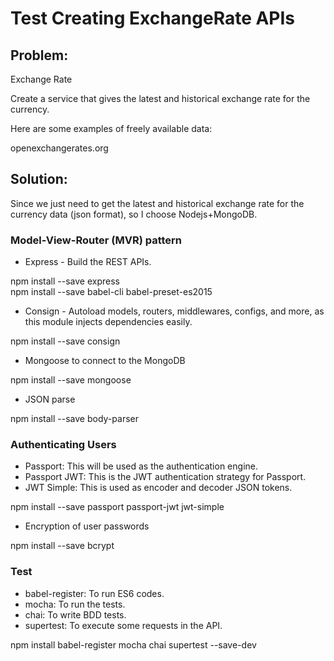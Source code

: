 # Test Creating ExchangeRate APIs

## Problem:

Exchange Rate

Create a service that gives the latest and historical exchange rate for the currency.

Here are some examples of freely available data:

openexchangerates.org

## Solution:

Since we just need to get the latest and historical exchange rate for the currency data (json format), so I choose Nodejs+MongoDB.

### Model-View-Router (MVR) pattern

- Express - Build the REST APIs.

npm install --save express<br/>
npm install --save babel-cli babel-preset-es2015

- Consign - Autoload models, routers, middlewares, configs, and more, as this module injects dependencies easily.

npm install --save consign

- Mongoose to connect to the MongoDB

npm install --save mongoose

- JSON parse

npm install --save body-parser

### Authenticating Users

- Passport: This will be used as the authentication engine.
- Passport JWT: This is the JWT authentication strategy for Passport.
- JWT Simple: This is used as encoder and decoder JSON tokens.

npm install --save passport passport-jwt jwt-simple

- Encryption of user passwords

npm install --save bcrypt


### Test

- babel-register: To run ES6 codes.
- mocha: To run the tests.
- chai: To write BDD tests.
- supertest: To execute some requests in the API.

npm install babel-register mocha chai supertest --save-dev
